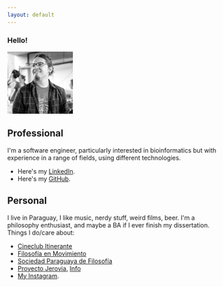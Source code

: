 ```yaml
---
layout: default
---
```


### Hello!
![me_small](./assets/images/me_small.jpg)

## Professional
I'm a software engineer, particularly interested in bioinformatics but with experience in a range of fields, using different technologies.
*   Here's my [LinkedIn](https://www.linkedin.com/in/samuelacosta).
*   Here's my [GitHub](https://github.com/samuacosta).

## Personal
I live in Paraguay, I like music, nerdy stuff, weird films, beer. I'm a philosophy enthusiast, and maybe a BA if I ever finish my dissertation. Things I do/care about:
*   [Cineclub Itinerante](https://www.instagram.com/cineclub.itinerantepy)
*   [Filosofía en Movimiento](https://www.instagram.com/filosofia_en_movimiento_py)
*   [Sociedad Paraguaya de Filosofía](https://www.facebook.com/FilosofiaPy)
*   [Proyecto Jerovia](https://www.instagram.com/jerovia.4m), [Info](https://www.abc.com.py/nacionales/2022/08/09/jovenes-organizan-colecta-para-alegrar-a-los-mas-pequenos-en-su-dia/)
*   [My Instagram](https://www.instagram.com/samuacostam).
